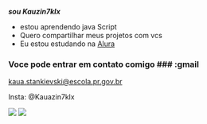 ***sou Kauzin7klx***


* estou aprendendo java Script
* Quero compartilhar meus projetos com vcs 
* Eu estou estudando na [Alura](https://www.alura.com.br/)

### Voce pode entrar em contato comigo ### :gmail
 kaua.stankievski@escola.pr.gov.br
 
 Insta: @Kauazin7klx


 ![](https://media1.tenor.com/m/NjZL-9K4CJgAAAAC/kevin-bueno-kevin.gif)
 ![](https://media.tenor.com/UAWf6nLIyyYAAAAi/free-fire.gif)
